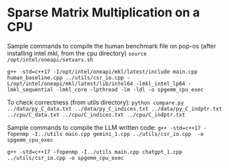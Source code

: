 # Sparse Matrix Multiplication on a CPU

Sample commands to compile the human benchmark file on pop-os (after installing intel mkl, from the cpu directory)
`source /opt/intel/oneapi/setvars.sh`

`g++ -std=c++17 -I/opt/intel/oneapi/mkl/latest/include main.cpp human_baseline.cpp ../utils/csr_io.cpp -L/opt/intel/oneapi/mkl/latest/lib/intel64 -lmkl_intel_lp64 -lmkl_sequential -lmkl_core -lpthread -lm -ldl -o spgemm_cpu_exec`

To check correctness (from utils directory):
`python compare.py ../data/py_C_data.txt ../data/py_C_indices.txt ../data/py_C_indptr.txt ../cpu/C_data.txt ../cpu/C_indices.txt ../cpu/C_indptr.txt`

Sample commands to compile the LLM written code:
`g++ -std=c++17 -fopenmp -I../utils main.cpp gemini_1.cpp ../utils/csr_io.cpp  -o spgemm_cpu_exec`

`g++ -std=c++17 -fopenmp -I../utils main.cpp chatgpt_1.cpp ../utils/csr_io.cpp -o spgemm_cpu_exec`
